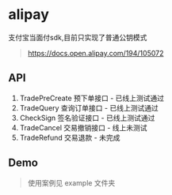 # alipay

支付宝当面付sdk,目前只实现了普通公钥模式

> https://docs.open.alipay.com/194/105072
## API
1. TradePreCreate 预下单接口 - 已线上测试通过
2. TradeQuery 查询订单接口 - 已线上测试通过
3. CheckSign 签名验证接口 - 已线上测试通过
4. TradeCancel 交易撤销接口 - 线上未测试
5. TradeRefund  交易退款 - 未完成
## Demo

> 使用案例见 example 文件夹
